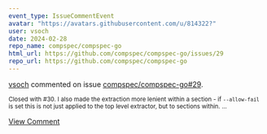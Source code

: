 ```yaml
---
event_type: IssueCommentEvent
avatar: "https://avatars.githubusercontent.com/u/814322?"
user: vsoch
date: 2024-02-28
repo_name: compspec/compspec-go
html_url: https://github.com/compspec/compspec-go/issues/29
repo_url: https://github.com/compspec/compspec-go
---
```


<a href='https://github.com/vsoch' target='_blank'>vsoch</a> commented on issue <a href='https://github.com/compspec/compspec-go/issues/29' target='_blank'>compspec/compspec-go#29</a>.

<small>Closed with #30. I also made the extraction more lenient within a section - if `--allow-fail` is set this is not just applied to the top level extractor, but to sections within. ...</small>

<a href='https://github.com/compspec/compspec-go/issues/29' target='_blank'>View Comment</a>